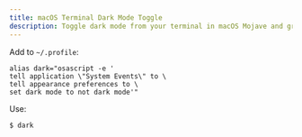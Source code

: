 ```yaml
---
title: macOS Terminal Dark Mode Toggle
description: Toggle dark mode from your terminal in macOS Mojave and greater.
---
```


Add to `~/.profile`:

```shell
alias dark="osascript -e '
tell application \"System Events\" to \
tell appearance preferences to \
set dark mode to not dark mode'"
```

Use:

```terminal
$ dark
```
